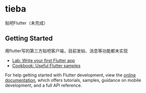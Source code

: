 # tieba

贴吧Flutter（未完成）

## Getting Started

用flutter写的第三方贴吧客户端，目前发帖、消息等功能都未实现

- [Lab: Write your first Flutter app](https://docs.flutter.dev/get-started/codelab)
- [Cookbook: Useful Flutter samples](https://docs.flutter.dev/cookbook)

For help getting started with Flutter development, view the
[online documentation](https://docs.flutter.dev/), which offers tutorials,
samples, guidance on mobile development, and a full API reference.
